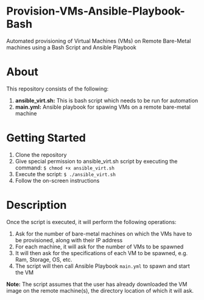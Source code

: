 # Provision-VMs-Ansible-Playbook-Bash
Automated provisioning of Virtual Machines (VMs) on Remote Bare-Metal machines using a Bash Script and Ansible Playbook

# About
This repository consists of the following:
1. __ansible_virt.sh:__ This is bash script which needs to be run for automation
2. __main.yml:__ Ansible playbook for spawing VMs on a remote bare-metal machine

# Getting Started
1. Clone the repository
2. Give special permission to ansible_virt.sh script by executing the command: <code>$ chmod +x ansible_virt.sh</code>
3. Execute the script: <code>$ ./ansible_virt.sh</code>
4. Follow the on-screen instructions

# Description
Once the script is executed, it will perform the following operations:
1. Ask for the number of bare-metal machines on which the VMs have to be provisioned, along with their IP address
2. For each machine, it will ask for the number of VMs to be spawned 
3. It will then ask for the specifications of each VM to be spawned, e.g. Ram, Storage, OS, etc.
4. The script will then call Ansible Playbook <code>main.yml</code> to spawn and start the VM

__Note:__ The script assumes that the user has already downloaded the VM image on the remote machine(s), the directory location of which it will ask.
